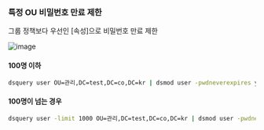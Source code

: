 ### 특정 OU 비밀번호 만료 제한

그룹 정책보다 우선인 [속성]으로 비밀번호 만료 제한

![image](https://user-images.githubusercontent.com/38831314/135550843-6f0fc46f-18f2-4f35-a470-6a59dcdf1aeb.png)

#### 100명 이하

```cmd
dsquery user OU=관리,DC=test,DC=co,DC=kr | dsmod user -pwdneverexpires yes
```

#### 100명이 넘는 경우

```cmd
dsquery user -limit 1000 OU=관리,DC=test,DC=co,DC=kr | dsmod user -pwdneverexpires yes
```
